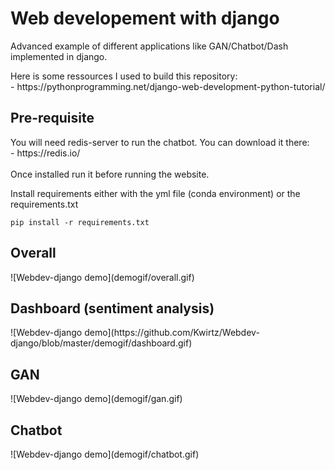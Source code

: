 <h1>Web developement with django</h1>

<p>Advanced example of different applications like GAN/Chatbot/Dash implemented in django.</p>
<p>Here is some ressources I used to build this repository:<br>
- https://pythonprogramming.net/django-web-development-python-tutorial/ </p>

<h2>Pre-requisite</h2>

<p>You will need redis-server to run the chatbot. You can download it there: <br>
- https://redis.io/ <br><br>
Once installed run it before running the website.</p>

<p>Install requirements either with the yml file (conda environment) or the requirements.txt </p>

```
pip install -r requirements.txt
```


<h2>Overall</h2>
![Webdev-django demo](demogif/overall.gif)
<h2>Dashboard (sentiment analysis)</h2>
![Webdev-django demo](https://github.com/Kwirtz/Webdev-django/blob/master/demogif/dashboard.gif)
<h2>GAN</h2>
![Webdev-django demo](demogif/gan.gif)
<h2>Chatbot</h2>
![Webdev-django demo](demogif/chatbot.gif)
